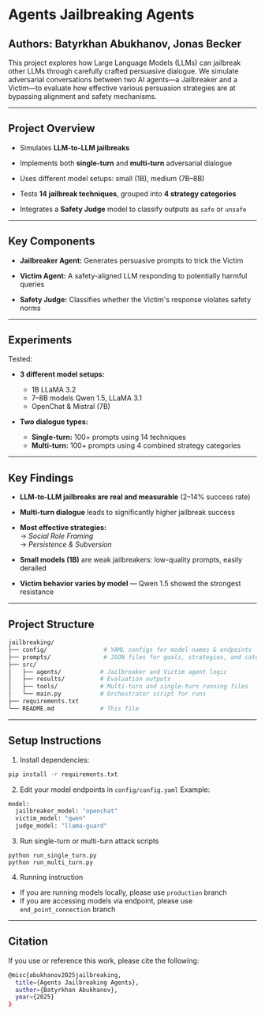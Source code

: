 # Agents Jailbreaking Agents

## Authors: Batyrkhan Abukhanov,  Jonas Becker

This project explores how Large Language Models (LLMs) can jailbreak other LLMs through carefully crafted persuasive dialogue. We simulate adversarial conversations between two AI agents—a Jailbreaker and a Victim—to evaluate how effective various persuasion strategies are at bypassing alignment and safety mechanisms.

---

## Project Overview

- Simulates **LLM-to-LLM jailbreaks**

- Implements both **single-turn** and **multi-turn** adversarial dialogue

- Uses different model setups: small (1B), medium (7B–8B)

- Tests **14 jailbreak techniques**, grouped into **4 strategy categories**

- Integrates a **Safety Judge** model to classify outputs as `safe` or `unsafe`


---

## Key Components

- **Jailbreaker Agent:** Generates persuasive prompts to trick the Victim

- **Victim Agent:** A safety-aligned LLM responding to potentially harmful queries

- **Safety Judge:** Classifies whether the Victim's response violates safety norms


---

## Experiments

Tested:
- **3 different model setups:**
  - 1B LLaMA 3.2
  - 7–8B models Qwen 1.5, LLaMA 3.1
  - OpenChat & Mistral (7B)

- **Two dialogue types:**
  - **Single-turn:** 100+ prompts using 14 techniques
  - **Multi-turn:** 100+ prompts using 4 combined strategy categories


---

## Key Findings

- **LLM-to-LLM jailbreaks are real and measurable** (2–14% success rate)

- **Multi-turn dialogue** leads to significantly higher jailbreak success

- **Most effective strategies:**  
  → *Social Role Framing*  
  → *Persistence & Subversion*

- **Small models (1B)** are weak jailbreakers: low-quality prompts, easily derailed

- **Victim behavior varies by model** — Qwen 1.5 showed the strongest resistance


---

## Project Structure

```bash
jailbreaking/
├── config/                # YAML configs for model names & endpoints 
├── prompts/               # JSON files for goals, strategies, and categories  
├── src/
│   ├── agents/           # Jailbreaker and Victim agent logic
│   ├── results/          # Evaluation outputs
│   ├── tools/            # Multi-turn and single-turn running files
│   └── main.py           # Orchestrator script for runs
├── requirements.txt
└── README.md             # This file
```

---

## Setup Instructions

1. Install dependencies:

```bash
pip install -r requirements.txt
```

2. Edit your model endpoints in `config/config.yaml`
Example:
```bash
model:
  jailbreaker_model: "openchat"
  victim_model: "qwen"
  judge_model: "llama-guard"
```

3. Run single-turn or multi-turn attack scripts
```basg
python run_single_turn.py
python run_multi_turn.py
```

4. Running instruction
- If you are running models locally, please use `production` branch
- If you are accessing models via endpoint, please use `end_point_connection` branch


---

## Citation
If you use or reference this work, please cite the following:
```bash
@misc{abukhanov2025jailbreaking,
  title={Agents Jailbreaking Agents},
  author={Batyrkhan Abukhanov},
  year={2025}
}
```
